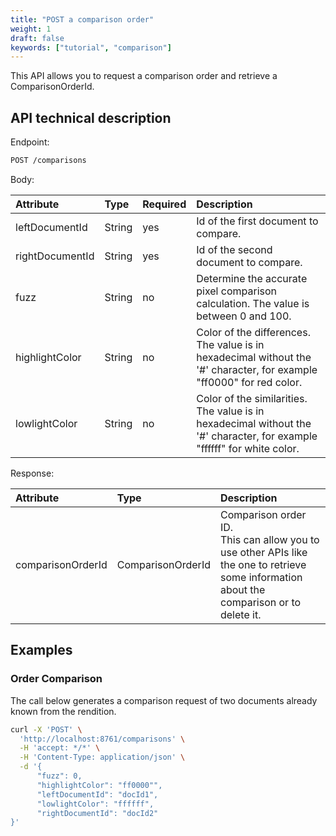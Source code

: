 ```yaml
---
title: "POST a comparison order"
weight: 1
draft: false
keywords: ["tutorial", "comparison"]
---
```


This API allows you to request a comparison order and retrieve a ComparisonOrderId.

## API technical description

Endpoint:
```bash
POST /comparisons
```

Body:

| Attribute             | Type                  | Required | Description                                                                                                             |
| :-------------------- | :-------------------- | :------- |:------------------------------------------------------------------------------------------------------------------------|
| leftDocumentId        | String                | yes      | Id of the first document to compare.                                                                                    |
| rightDocumentId       | String                | yes      | Id of the second document to compare.                                                                                   |
| fuzz                  | String                | no       | Determine the accurate pixel comparison calculation. The value is between 0 and 100.                                    |
| highlightColor        | String                | no       | Color of the differences. The value is in hexadecimal without the '#' character, for example "ff0000" for red color.    |
| lowlightColor         | String                | no       | Color of the similarities. The value is in hexadecimal without the '#' character, for example "ffffff" for white color. |

Response:

| Attribute             | Type                  | Description                                                                                                                                                      |
| :-------------------- | :-------------------- |:-----------------------------------------------------------------------------------------------------------------------------------------------------------------|
| comparisonOrderId     | ComparisonOrderId     | Comparison order ID.<br>This can allow you to use other APIs like the one to retrieve some information about the comparison or to delete it.                     |

## Examples

### Order Comparison

The call below generates a comparison request of two documents already known from the rendition.

```bash
curl -X 'POST' \
  'http://localhost:8761/comparisons' \
  -H 'accept: */*' \
  -H 'Content-Type: application/json' \
  -d '{
      "fuzz": 0,
      "highlightColor": "ff0000"",
      "leftDocumentId": "docId1",
      "lowlightColor": "ffffff",
      "rightDocumentId": "docId2"
}'
```